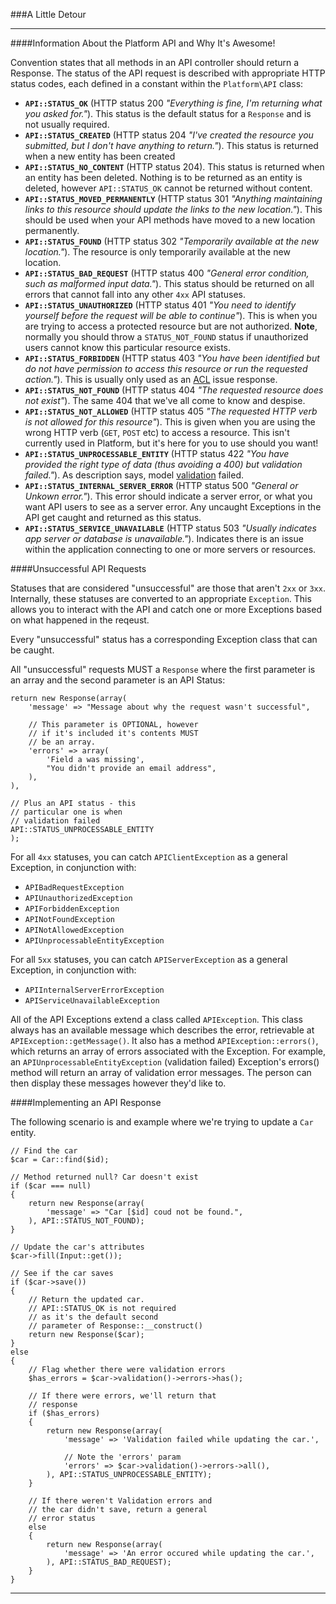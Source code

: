 ###A Little Detour

----------

####Information About the Platform API and Why It's Awesome!

Convention states that all methods in an API controller should return a Response. The status of the API request is described with appropriate HTTP status codes, each defined in a constant within the `Platform\API` class:

- **`API::STATUS_OK`** (HTTP status 200 *"Everything is fine, I'm returning what you asked for."*). This status is the default status for a `Response` and is not usually required.
- **`API::STATUS_CREATED`** (HTTP status 204 *"I've created the resource you submitted, but I don't have anything to return."*). This status is returned when a new entity has been created
- **`API::STATUS_NO_CONTENT`** (HTTP status 204). This status is returned when an entity has been deleted. Nothing is to be returned as an entity is deleted, however `API::STATUS_OK` cannot be returned without content.
- **`API::STATUS_MOVED_PERMANENTLY`** (HTTP status 301 *"Anything maintaining links to this resource should update the links to the new location."*). This should be used when your API methods have moved to a new location permanently.
- **`API::STATUS_FOUND`** (HTTP status 302 *"Temporarily available at the new location."*). The resource is only temporarily available at the new location.
- **`API::STATUS_BAD_REQUEST`** (HTTP status 400 *"General error condition, such as malformed input data."*). This status should be returned on all errors that cannot fall into any other `4xx` API statuses.
- **`API::STATUS_UNAUTHORIZED`** (HTTP status 401 *"You need to identify yourself before the request will be able to continue"*). This is when you are trying to access a protected resource but are not authorized. **Note**, normally you should throw a `STATUS_NOT_FOUND` status if unauthorized users cannot know this particular resource exists.
- **`API::STATUS_FORBIDDEN`** (HTTP status 403 *"You have been identified but do not have permission to access this resource or run the requested action."*). This is usually only used as an [ACL](http://en.wikipedia.org/wiki/Access_control_lists) issue response.
- **`API::STATUS_NOT_FOUND`** (HTTP status 404 *"The requested resource does not exist"*). The same 404 that we've all come to know and despise.
- **`API::STATUS_NOT_ALLOWED`** (HTTP status 405 *"The requested HTTP verb is not allowed for this resource"*). This is given when you are using the wrong HTTP verb (`GET`, `POST` etc) to access a resource. This isn't currently used in Platform, but it's here for you to use should you want!
- **`API::STATUS_UNPROCESSABLE_ENTITY`** (HTTP status 422 *"You have provided the right type of data (thus avoiding a 400) but validation failed."*). As description says, model [validation](/manuals/crud/advanced#validation) failed.
- **`API::STATUS_INTERNAL_SERVER_ERROR`** (HTTP status 500 *"General or Unkown error."*). This error should indicate a server error, or what you want API users to see as a server error. Any uncaught Exceptions in the API get caught and returned as this status.
- **`API::STATUS_SERVICE_UNAVAILABLE`** (HTTP status 503 *"Usually indicates app server or database is unavailable."*). Indicates there is an issue within the application connecting to one or more servers or resources.

####Unsuccessful API Requests

Statuses that are considered "unsuccessful" are those that aren't `2xx` or `3xx`. Internally, these statuses are converted to an appropriate `Exception`. This allows you to interact with the API and catch one or more Exceptions based on what happened in the reqeust.

Every "unsuccessful" status has a corresponding Exception class that can be caught.

All "unsuccessful" requests MUST a `Response` where the first parameter is an array and the second parameter is an API Status:

	return new Response(array(
		'message' => "Message about why the request wasn't successful",
		
		// This parameter is OPTIONAL, however
		// if it's included it's contents MUST
		// be an array.
		'errors' => array(
			'Field a was missing',
			"You didn't provide an email address",
		),
	),
	
	// Plus an API status - this
	// particular one is when
	// validation failed
	API::STATUS_UNPROCESSABLE_ENTITY
	);

For all `4xx` statuses, you can catch `APIClientException` as a general Exception, in conjunction with:

- `APIBadRequestException`
- `APIUnauthorizedException`
- `APIForbiddenException`
- `APINotFoundException`
- `APINotAllowedException`
- `APIUnprocessableEntityException`

For all `5xx` statuses, you can catch `APIServerException` as a general Exception, in conjunction with:

- `APIInternalServerErrorException`
- `APIServiceUnavailableException`

All of the API Exceptions extend a class called `APIException`. This class always has an available message which describes the error, retrievable at `APIException::getMessage()`. It also has a method `APIException::errors()`, which returns an array of errors associated with the Exception. For example, an `APIUnprocessableEntityException` (validation failed) Exception's errors() method will return an array of validation error messages. The person can then display these messages however they'd like to.


####Implementing an API Response

The following scenario is and example where we're trying to update a `Car` entity.

	// Find the car
	$car = Car::find($id);
	
	// Method returned null? Car doesn't exist
	if ($car === null)
	{	
		return new Response(array(
			'message' => "Car [$id] coud not be found.",
		), API::STATUS_NOT_FOUND);
	}
	
	// Update the car's attributes
	$car->fill(Input::get());
	
	// See if the car saves
	if ($car->save())
	{
		// Return the updated car.
		// API::STATUS_OK is not required
		// as it's the default second
		// parameter of Response::__construct()
		return new Response($car);
	}
	else
	{
		// Flag whether there were validation errors
		$has_errors = $car->validation()->errors->has();
		
		// If there were errors, we'll return that
		// response
		if ($has_errors)
		{
			return new Response(array(
				'message' => 'Validation failed while updating the car.',
				
				// Note the 'errors' param
				'errors' => $car->validation()->errors->all(),
			), API::STATUS_UNPROCESSABLE_ENTITY);
		}
		
		// If there weren't Validation errors and
		// the car didn't save, return a general
		// error status
		else
		{
			return new Response(array(
				'message' => 'An error occured while updating the car.',
			), API::STATUS_BAD_REQUEST);
		}
	}


----------

